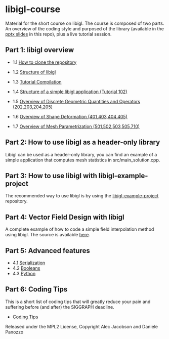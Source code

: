 # libigl-course
Material for the short course on libigl. The course is composed of two parts. An overview of the coding style and purposed of the library (available in the [pptx slides](https://github.com/libigl/libigl-course/raw/master/libigl-course-slides.pptx.zip) in this repo), plus a live tutorial session.

## Part 1: libigl overview

* 1.1 [How to clone the repository](https://libigl.github.io/tutorial/#chapter-1)

* 1.2 [Structure of libigl](https://github.com/libigl/libigl)

* 1.3 [Tutorial Compilation](https://libigl.github.io/tutorial/#chapter-1)

* 1.4 [Structure of a simple libigl application (Tutorial 102)](https://libigl.github.io/tutorial/#visualizing-surfaces)
* 1.5 [Overview of Discrete Geometric Quantities and Operators (202,203,204,205)](https://libigl.github.io/tutorial/#chapter-2-discrete-geometric-quantities-and-operators)
* 1.6 [Overview of Shape Deformation (401,403,404,405)](https://libigl.github.io/tutorial/#chapter-4-shape-deformation)
* 1.7 [Overview of Mesh Parametrization (501,502,503,505,710)](https://libigl.github.io/tutorial/#chapter-5-parametrization)

## Part 2: How to use libigl as a header-only library

Libigl can be used as a header-only library, you can find an example of a simple application that computes mesh statistics in src/main_solution.cpp.

## Part 3: How to use libigl with libigl-example-project

The recommended way to use libigl is by using the [libigl-example-project](https://github.com/libigl/libigl-example-project) repository. 

## Part 4: Vector Field Design with libigl

A complete example of how to code a simple field interpolation method using libigl. The source is available [here](https://github.com/libigl/libigl-course/tree/master/vector-field-design).

## Part 5: Advanced features

* 4.1 [Serialization](https://libigl.github.io/tutorial/#state-serialization)
* 4.2 [Booleans](https://libigl.github.io/tutorial/#boolean-operations-on-meshes)
* 4.3 [Python](https://libigl.github.io/python-bindings/)

## Part 6: Coding Tips

This is a short list of coding tips that will greatly reduce your pain and suffering before (and after) the SIGGRAPH deadline.

* [Coding Tips](https://libigl.github.io/coding-guidelines/)


Released under the MPL2 License,
Copyright Alec Jacobson and Daniele Panozzo
